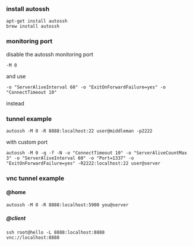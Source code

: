 ### install autossh
```
apt-get install autossh
brew install autossh
```

### monitoring port
disable the autossh monitoring port

```
-M 0
```

and use

```
-o "ServerAliveInterval 60" -o "ExitOnForwardFailure=yes" -o "ConnectTimeout 10"
```

instead

### tunnel example
```
autossh -M 0 -R 8888:localhost:22 user@middleman -p2222
```

with custom port

```
autossh -M 0 -q -f -N -o "ConnectTimeout 10" -o "ServerAliveCountMax 3" -o "ServerAliveInterval 60" -o "Port=1337" -o "ExitOnForwardFailure=yes" -R2222:localhost:22 user@server
```

### vnc tunnel example
#### @home

```
autossh -M 0 -R 8888:localhost:5900 you@server
```

##### @client
```
ssh root@hello -L 8888:localhost:8888
vnc://localhost:8888
```
